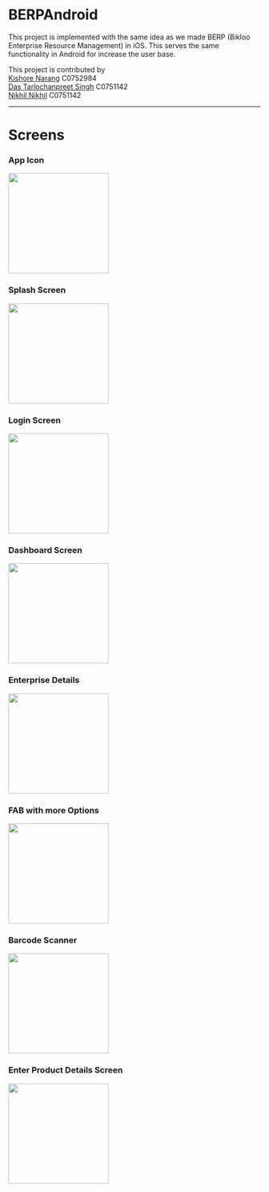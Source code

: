# BERPAndroid
This project is implemented with the same idea as we made BERP (Bikloo Enterprise Resource Management) in iOS. This serves the same functionality in Android for increase the user base.

This project is contributed by <br/>
[Kishore Narang](https://github.com/narangkishore98/) C0752984 <br/>
[Das Tarlochanpreet Singh](https://github.com/tarlochan5268/) C0751142 <br/>
[Nikhil Nikhil](https://github.com/Nikhil-Nikhil/) C0751142 <hr/>

# Screens

### App Icon

<img src="https://user-images.githubusercontent.com/29982984/63288626-2a740500-c28b-11e9-92a9-c230e741bdc1.png" width="200"/>
<br/>

### Splash Screen

<img src="https://user-images.githubusercontent.com/29982984/63288779-8fc7f600-c28b-11e9-9fbb-c85a2db75cc8.png" width="200"/>
<br/>

### Login Screen

<img src="https://user-images.githubusercontent.com/29982984/63288832-acfcc480-c28b-11e9-9e6f-704540327e19.png" width="200"/>
<br/>

### Dashboard Screen

<img src="https://user-images.githubusercontent.com/29982984/63288886-cd2c8380-c28b-11e9-81b4-6836f9ee69ab.png" width="200"/>
<br/>

### Enterprise Details

<img src="https://user-images.githubusercontent.com/29982984/63290952-8b520c00-c290-11e9-85b7-d6bae8988ec5.jpeg" width="200"/>
<br/>

### FAB with more Options

<img src="https://user-images.githubusercontent.com/29982984/63291048-c5bba900-c290-11e9-84f0-8938d3d7e7e4.jpeg" width="200"/>
<br/>

### Barcode Scanner

<img src="https://user-images.githubusercontent.com/29982984/63291419-788c0700-c291-11e9-9bcd-df6b57d7b680.jpeg" width="200"/>
<br/>

### Enter Product Details Screen

<img src="https://user-images.githubusercontent.com/29982984/63291697-0ec02d00-c292-11e9-9880-c9b127692f3a.jpeg" width="200"/>
<br/>
